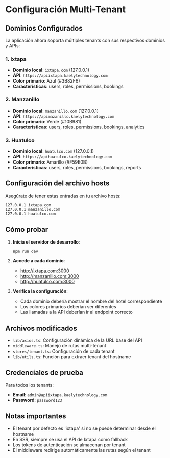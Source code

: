# Configuración Multi-Tenant

## Dominios Configurados

La aplicación ahora soporta múltiples tenants con sus respectivos dominios y APIs:

### 1. Ixtapa
- **Dominio local**: `ixtapa.com` (127.0.0.1)
- **API**: `https://apiixtapa.kaelytechnology.com`
- **Color primario**: Azul (#3B82F6)
- **Características**: users, roles, permissions, bookings

### 2. Manzanillo
- **Dominio local**: `manzanillo.com` (127.0.0.1)
- **API**: `https://apimazanillo.kaelytechnology.com`
- **Color primario**: Verde (#10B981)
- **Características**: users, roles, permissions, bookings, analytics

### 3. Huatulco
- **Dominio local**: `huatulco.com` (127.0.0.1)
- **API**: `https://apihuatulco.kaelytechnology.com`
- **Color primario**: Amarillo (#F59E0B)
- **Características**: users, roles, permissions, bookings, reports

## Configuración del archivo hosts

Asegúrate de tener estas entradas en tu archivo hosts:

```
127.0.0.1 ixtapa.com
127.0.0.1 manzanillo.com
127.0.0.1 huatulco.com
```

## Cómo probar

1. **Inicia el servidor de desarrollo**:
   ```bash
   npm run dev
   ```

2. **Accede a cada dominio**:
   - http://ixtapa.com:3000
   - http://manzanillo.com:3000
   - http://huatulco.com:3000

3. **Verifica la configuración**:
   - Cada dominio debería mostrar el nombre del hotel correspondiente
   - Los colores primarios deberían ser diferentes
   - Las llamadas a la API deberían ir al endpoint correcto

## Archivos modificados

- `lib/axios.ts`: Configuración dinámica de la URL base del API
- `middleware.ts`: Manejo de rutas multi-tenant
- `stores/tenant.ts`: Configuración de cada tenant
- `lib/utils.ts`: Función para extraer tenant del hostname

## Credenciales de prueba

Para todos los tenants:
- **Email**: `admin@apiixtapa.kaelytechnology.com`
- **Password**: `password123`

## Notas importantes

- El tenant por defecto es 'ixtapa' si no se puede determinar desde el hostname
- En SSR, siempre se usa el API de Ixtapa como fallback
- Los tokens de autenticación se almacenan por tenant
- El middleware redirige automáticamente las rutas según el tenant